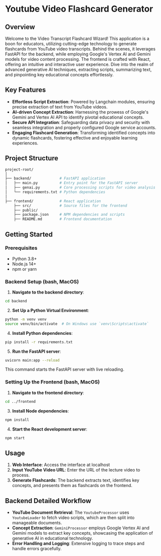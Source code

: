 # Youtube Video Flashcard Generator

## Overview
Welcome to the Video Transcript Flashcard Wizard! This application is a boon for educators, utilizing cutting-edge technology to generate flashcards from YouTube video transcripts. Behind the scenes, it leverages FastAPI for the backend, while employing Google's Vertex AI and Gemini models for video content processing. The frontend is crafted with React, offering an intuitive and interactive user experience. Dive into the realm of advanced generative AI techniques, extracting scripts, summarizing text, and pinpointing key educational concepts effortlessly.

## Key Features
- **Effortless Script Extraction**: Powered by Langchain modules, ensuring precise extraction of text from YouTube videos.
- **AI-driven Concept Extraction**: Harnessing the prowess of Google's Gemini and Vertex AI API to identify pivotal educational concepts.
- **Secure API Integration**: Safeguarding data privacy and security with seamless integration and properly configured Google service accounts.
- **Engaging Flashcard Generation**: Transforming identified concepts into dynamic flashcards, fostering effective and enjoyable learning experiences.

## Project Structure
```bash
project-root/
│
├── backend/             # FastAPI application
│   ├── main.py          # Entry point for the FastAPI server
│   ├── genai.py         # Core processing scripts for video analysis
│   └── requirements.txt # Python dependencies
│
├── frontend/            # React application
    ├── src/             # Source files for the frontend
    ├── public/
    ├── package.json     # NPM dependencies and scripts
    ├── README.md        # Frontend documentation
```

## Getting Started

### Prerequisites
- Python 3.8+
- Node.js 14+
- npm or yarn

### Backend Setup (bash, MacOS)

1. **Navigate to the backend directory**:
```bash
cd backend
```    
2. **Set Up a Python Virtual Environment**:
```bash
python -m venv venv
source venv/bin/activate  # On Windows use `venv\Scripts\activate`
```
4. **Install Python dependencies**:
```bash
pip install -r requirements.txt
```

5. **Run the FastAPI server**:
```bash
uvicorn main:app --reload
```

This command starts the FastAPI server with live reloading.

### Setting Up the Frontend (bash, MacOS)

1. **Navigate to the frontend directory**:
```bash
cd ../frontend
```

3. **Install Node dependencies**:
```bash
npm install
```

4. **Start the React development server**:
```bash
npm start
```

## Usage

1. **Web Interface**: Access the interface at localhost
2. **Input YouTube Video URL**: Enter the URL of the lecture video to process.
3. **Generate Flashcards**: The backend extracts text, identifies key concepts, and presents them as flashcards on the frontend.

## Backend Detailed Workflow

- **YouTube Document Retrieval**: The `YoutubeProcessor` uses `YoutubeLoader` to fetch video scripts, which are then split into manageable documents.
- **Concept Extraction**: `GeminiProcessor` employs Google Vertex AI and Gemini models to extract key concepts, showcasing the application of generative AI in educational technology.
- **Error Handling and Logging**: Extensive logging to trace steps and handle errors gracefully.

